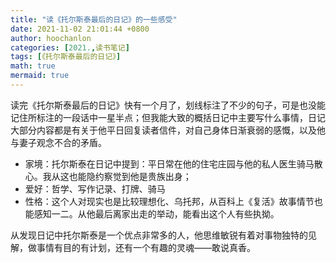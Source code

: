```yaml
---
title: "读《托尔斯泰最后的日记》的一些感受"
date: 2021-11-02 21:01:44 +0800
author: hoochanlon
categories: [2021.,读书笔记]
tags: [《托尔斯泰最后的日记》]
math: true
mermaid: true
---
```


读完《托尔斯泰最后的日记》快有一个月了，划线标注了不少的句子，可是也没能记住所标注的一段话中一星半点；但我能大致的概括日记中主要写什么事情，日记大部分内容都是有关于他平日回复读者信件，对自己身体日渐衰弱的感慨，以及他与妻子观念不合的矛盾。

* 家境：托尔斯泰在日记中提到：平日常在他的住宅庄园与他的私人医生骑马散心。我从这也能隐约察觉到他是贵族出身；
* 爱好：哲学、写作记录、打牌、骑马
* 性格：这个人对现实也是比较理想化、乌托邦，从百科上《复活》故事情节也能感知一二。从他最后离家出走的举动，能看出这个人有些执拗。

从发现日记中托尔斯泰是一个优点非常多的人，他思维敏锐有着对事物独特的见解，做事情有目的有计划，还有一个有趣的灵魂——敢说真香。
